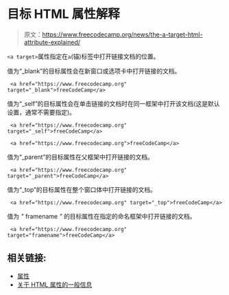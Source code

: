 # 目标 HTML 属性解释

> 原文：<https://www.freecodecamp.org/news/the-a-target-html-attribute-explained/>

`<a target>`属性指定在`a`(锚)标签中打开链接文档的位置。

值为“_blank”的目标属性会在新窗口或选项卡中打开链接的文档。

```
 <a href="https://www.freecodecamp.org" target="_blank">freeCodeCamp</a>
```

值为“_self”的目标属性会在单击链接的文档时在同一框架中打开该文档(这是默认设置，通常不需要指定)。

```
 <a href="https://www.freecodecamp.org" target="_self">freeCodeCamp</a>
```

```
 <a href="https://www.freecodecamp.org">freeCodeCamp</a>
```

值为“_parent”的目标属性在父框架中打开链接的文档。

```
 <a href="https://www.freecodecamp.org" target="_parent">freeCodeCamp</a>
```

值为“_top”的目标属性在整个窗口体中打开链接的文档。

```
 <a href="https://www.freecodecamp.org" target="_top">freeCodeCamp</a>
```

值为 *"* framename *"* 的目标属性在指定的命名框架中打开链接的文档。

```
 <a href="https://www.freecodecamp.org" target="framename">freeCodeCamp</a>
```

## 相关链接:

*   [<a href>属性](https://guide.freecodecamp.org/html/attributes/a-href-attribute)
*   [关于 HTML 属性的一般信息](https://guide.freecodecamp.org/html/attributes)